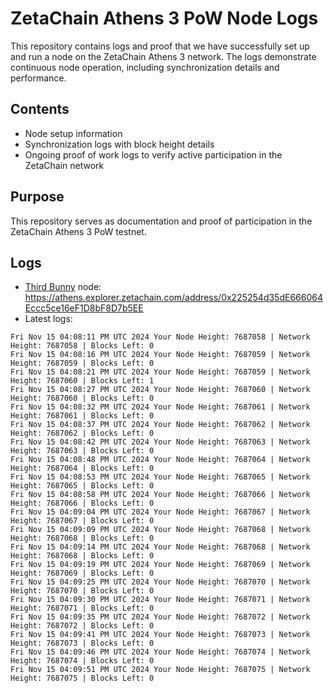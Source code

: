 # ZetaChain Athens 3 PoW Node Logs
This repository contains logs and proof that we have successfully set up and run a node on the ZetaChain Athens 3 network. The logs demonstrate continuous node operation, including synchronization details and performance.

## Contents
- Node setup information
- Synchronization logs with block height details
- Ongoing proof of work logs to verify active participation in the ZetaChain network

## Purpose
This repository serves as documentation and proof of participation in the ZetaChain Athens 3 PoW testnet.

## Logs

- [Third Bunny](https://thirdbunny.xyz/) node: https://athens.explorer.zetachain.com/address/0x225254d35dE666064Eccc5ce16eF1D8bF8D7b5EE
- Latest logs:
```
Fri Nov 15 04:08:11 PM UTC 2024 Your Node Height: 7687058 | Network Height: 7687058 | Blocks Left: 0
Fri Nov 15 04:08:16 PM UTC 2024 Your Node Height: 7687059 | Network Height: 7687059 | Blocks Left: 0
Fri Nov 15 04:08:21 PM UTC 2024 Your Node Height: 7687059 | Network Height: 7687060 | Blocks Left: 1
Fri Nov 15 04:08:27 PM UTC 2024 Your Node Height: 7687060 | Network Height: 7687060 | Blocks Left: 0
Fri Nov 15 04:08:32 PM UTC 2024 Your Node Height: 7687061 | Network Height: 7687061 | Blocks Left: 0
Fri Nov 15 04:08:37 PM UTC 2024 Your Node Height: 7687062 | Network Height: 7687062 | Blocks Left: 0
Fri Nov 15 04:08:42 PM UTC 2024 Your Node Height: 7687063 | Network Height: 7687063 | Blocks Left: 0
Fri Nov 15 04:08:48 PM UTC 2024 Your Node Height: 7687064 | Network Height: 7687064 | Blocks Left: 0
Fri Nov 15 04:08:53 PM UTC 2024 Your Node Height: 7687065 | Network Height: 7687065 | Blocks Left: 0
Fri Nov 15 04:08:58 PM UTC 2024 Your Node Height: 7687066 | Network Height: 7687066 | Blocks Left: 0
Fri Nov 15 04:09:04 PM UTC 2024 Your Node Height: 7687067 | Network Height: 7687067 | Blocks Left: 0
Fri Nov 15 04:09:09 PM UTC 2024 Your Node Height: 7687068 | Network Height: 7687068 | Blocks Left: 0
Fri Nov 15 04:09:14 PM UTC 2024 Your Node Height: 7687068 | Network Height: 7687068 | Blocks Left: 0
Fri Nov 15 04:09:19 PM UTC 2024 Your Node Height: 7687069 | Network Height: 7687069 | Blocks Left: 0
Fri Nov 15 04:09:25 PM UTC 2024 Your Node Height: 7687070 | Network Height: 7687070 | Blocks Left: 0
Fri Nov 15 04:09:30 PM UTC 2024 Your Node Height: 7687071 | Network Height: 7687071 | Blocks Left: 0
Fri Nov 15 04:09:35 PM UTC 2024 Your Node Height: 7687072 | Network Height: 7687072 | Blocks Left: 0
Fri Nov 15 04:09:41 PM UTC 2024 Your Node Height: 7687073 | Network Height: 7687073 | Blocks Left: 0
Fri Nov 15 04:09:46 PM UTC 2024 Your Node Height: 7687074 | Network Height: 7687074 | Blocks Left: 0
Fri Nov 15 04:09:51 PM UTC 2024 Your Node Height: 7687075 | Network Height: 7687075 | Blocks Left: 0
```
